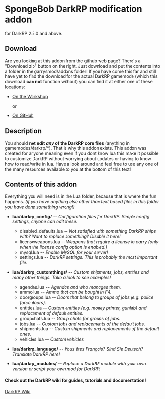 SpongeBob DarkRP modification addon
==================
for DarkRP 2.5.0 and above.

## Download ##
Are you looking at this addon from the github web page? There's a "Download zip" button on the right.
Just download and put the contents into a folder in the garrysmod/addons folder!
If you have come this far and still have yet to find the download for the actual DarkRP gamemode (which this download **can not** function without) you can find it at either one of these locations:
* [On the Workshop](https://steamcommunity.com/sharedfiles/filedetails/?id=3542679386)


  or


* [On GitHub](https://github.com/FPtje/DarkRP)



## Description ##
You should **not edit _any_ of the DarkRP core files** (anything in gamemodes/darkrp/*). That is why this addon exists.
This addon was created for anyone meaning even if you dont know lua this make it possible to customize DarkRP without worrying about updates or having to know how to read/write in lua. Have a look around and feel free to use any one of the many resources available to you at the bottom of this text!

## Contents of this addon ##
Everything you will need is in the Lua folder, because that is where the fun happens. *(if you have anything else other than text based files in this folder you have done something wrong!)*



- **lua/darkrp_config/**         -- *Configuration files for DarkRP. Simple config settings, anyone can edit these.*
    - disabled_defaults.lua -- *Not satisfied with something DarkRP ships with? Want to replace something? Disable it here!*
    - licenseweapons.lua    -- *Weapons that require a license to carry (only when the license config option is enabled.)*
    - mysql.lua             -- *Enable MySQL for your server!*
    - settings.lua          -- *DarkRP settings. This is probably the most important file.*



- **lua/darkrp_customthings/**  -- *Custom shipments, jobs, entities and many other things. Take a look to see examples!*
    - agendas.lua           -- *Agendas and who manages them.*
    - ammo.lua              -- *Ammo that can be bought in F4.*
    - doorgroups.lua        -- *Doors that belong to groups of jobs (e.g. police force doors).*
    - entities.lua          -- *Custom entities (e.g. money printer, gunlab) and replacement of default entities.*
    - groupchats.lua        -- *Group chats for groups of jobs.*
    - jobs.lua              -- *Custom jobs and replacements of the default jobs.*
    - shipments.lua         -- *Custom shipments and replacements of the default ones.*
    - vehicles.lua          -- *Custom vehicles*



- **lua/darkrp_language/**      -- *Vous êtes Français? Sind Sie Deutsch? Translate DarkRP here!*



- **lua/darkrp_modules/**       -- *Replace a DarkRP module with your own version or script your own mod for DarkRP!*



#### Check out the DarkRP wiki for guides, tutorials and documentation! ####
[DarkRP Wiki](https://darkrp.miraheze.org/wiki/Main_Page)
